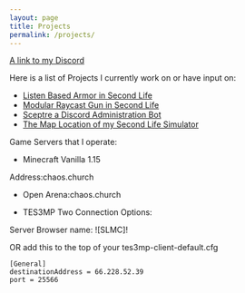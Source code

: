 ```yaml
---
layout: page
title: Projects
permalink: /projects/
---
```

[A link to my Discord](https://discord.gg/RPgbjJs)

Here is a list of Projects I currently work on or have input on:

+ [Listen Based Armor in Second Life](https://github.com/Krutchen/SLMCLBA)
+ [Modular Raycast Gun in Second Life](https://github.com/Volhund/MRCG)
+ [Sceptre a Discord Administration Bot](https://github.com/nixnest/scepter)
+ [The Map Location of my Second Life Simulator](http://maps.secondlife.com/secondlife/Milopolis/201/16/3153)

Game Servers that I operate:

+ Minecraft Vanilla 1.15

Address:chaos.church

+ Open Arena:chaos.church

+ TES3MP Two Connection Options:

Server Browser name: ![SLMC]!

OR add this to the top of your tes3mp-client-default.cfg

```
[General]
destinationAddress = 66.228.52.39
port = 25566
```
